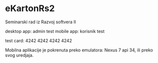 # eKartonRs2

Seminarski rad iz Razvoj softvera II

desktop app: admin test
mobile app: korisnik test

test card: 4242 4242 4242 4242

Mobilna aplikacije je pokrenuta preko emulatora: Nexus 7 api 34, ili preko svog uredjaja.
